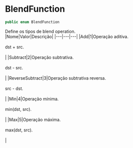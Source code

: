 # BlendFunction
```csharp
public enum BlendFunction
```
Define os tipos de blend operation.<br />
|Nome|Valor|Descrição|
|---|---|---|
|Add|1|Operação aditiva.<br /><br />dst + src.<br /><br />|
|Subtract|2|Operação subtrativa.<br /><br />dst - src.<br /><br />|
|ReverseSubtract|3|Operação subtrativa reversa.<br /><br />src - dst.<br /><br />|
|Min|4|Operação mínima.<br /><br />min(dst, src).<br /><br />|
|Max|5|Operação máxima.<br /><br />max(dst, src).<br /><br />|
